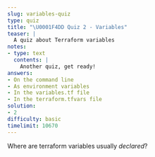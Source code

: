 ```yaml
---
slug: variables-quiz
type: quiz
title: "\U0001F4DD Quiz 2 - Variables"
teaser: |
  A quiz about Terraform variables
notes:
- type: text
  contents: |
    Another quiz, get ready!
answers:
- On the command line
- As environment variables
- In the variables.tf file
- In the terraform.tfvars file
solution:
- 2
difficulty: basic
timelimit: 10670
---
```

Where are terraform variables usually *declared*?
